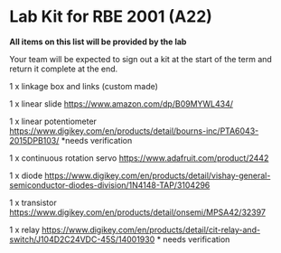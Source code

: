# Lab Kit for RBE 2001 (A22)

**All items on this list will be provided by the lab** 

Your team will be expected to sign out a kit at the start of the term and return it complete at the end.

  1 x linkage box and links (custom made)
  
  1 x linear slide https://www.amazon.com/dp/B09MYWL434/
  
  1 x linear potentiometer https://www.digikey.com/en/products/detail/bourns-inc/PTA6043-2015DPB103/  *needs verification
  
  1 x continuous rotation servo https://www.adafruit.com/product/2442
  
  1 x diode https://www.digikey.com/en/products/detail/vishay-general-semiconductor-diodes-division/1N4148-TAP/3104296
  
  1 x transistor https://www.digikey.com/en/products/detail/onsemi/MPSA42/32397
  
  1 x relay https://www.digikey.com/en/products/detail/cit-relay-and-switch/J104D2C24VDC-45S/14001930  * needs verification
  
